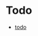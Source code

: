 <!--
 * @Author: jackning 270580156@qq.com
 * @Date: 2024-09-11 10:22:00
 * @LastEditors: jackning 270580156@qq.com
 * @LastEditTime: 2024-12-27 09:51:52
 * @Description: bytedesk.com https://github.com/Bytedesk/bytedesk
 *   Please be aware of the BSL license restrictions before installing Bytedesk IM – 
 *  selling, reselling, or hosting Bytedesk IM as a service is a breach of the terms and automatically terminates your rights under the license.
 *  Business Source License 1.1: https://github.com/Bytedesk/bytedesk/blob/main/LICENSE 
 *  contact: 270580156@qq.com 
 *  联系：270580156@qq.com
 * Copyright (c) 2024 by bytedesk.com, All Rights Reserved. 
-->
# Todo

- [todo](https://github.com/bytedesk/bytedesk/tree/main/plugins/todo)
